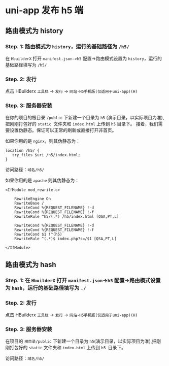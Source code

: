 # uni-app 发布 h5 端

## 路由模式为 history

### Step. 1: 路由模式为 `history`，运行的基础路径为 `/h5/`

在 `HbuilderX` 打开 `manifest.json->h5` 配置->路由模式设置为 `history`，运行的基础路径填写为 `/h5/`

### Step. 2: 发行

点击 HBuilderx `工具栏` → `发行` → `网站-H5手机版(仅适用于uni-app)(H)`


### Step. 3: 服务器安装

在你的项目的根目录 `/public` 下新建一个目录为 `h5` (演示目录，以实际项目为准),把刚刚打包好的 `static `文件夹和 `index.html` 上传到 `h5` 目录下。
接着，我们需要设置伪静态。保证可以正常的刷新或直接打开非首页。


如果你用的是 `nginx`，则其伪静态为：
```
location /h5/ {
   try_files $uri /h5/index.html;
}
```

访问路径：`域名/h5/`

如果你用的是 `apache` 则其伪静态为：
```
<IfModule mod_rewrite.c>

    RewriteEngine On
    RewriteBase /
    RewriteCond %{REQUEST_FILENAME} !-d
    RewriteCond %{REQUEST_FILENAME} !-f
    RewriteRule ^h5/(.*) /h5/index.html [QSA,PT,L]
    
    RewriteCond %{REQUEST_FILENAME} !-d
    RewriteCond %{REQUEST_FILENAME} !-f
    RewriteCond $1 !^(h5)
    RewriteRule ^(.*)$ index.php?s=/$1 [QSA,PT,L]
    
</IfModule>
```


## 路由模式为 hash

### Step. 1: 在 `HbuilderX` 打开 `manifest.json`->`h5` 配置->路由模式设置为 `hash`，运行的基础路径填写为 `./`


### Step. 2: 发行

点击 HBuilderx `工具栏` → `发行` → `网站-H5手机版(仅适用于uni-app)(H)`

### Step. 3: 服务器安装

在项目的 `根目录/public` 下新建一个目录为 `h5`(演示目录，以实际项目为准),把刚刚打包好的 `static` 文件夹和 `index.html` 上传到 `h5 `目录下。

访问路径：`域名/h5/`
